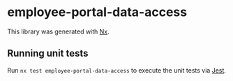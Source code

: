 # employee-portal-data-access

This library was generated with [Nx](https://nx.dev).

## Running unit tests

Run `nx test employee-portal-data-access` to execute the unit tests via [Jest](https://jestjs.io).
